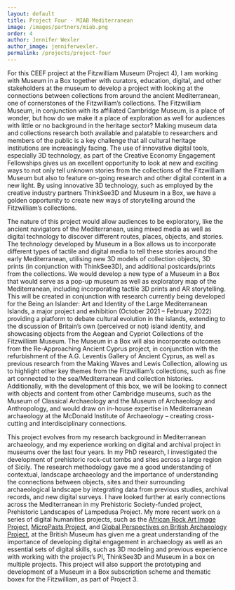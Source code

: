 ```yaml
---
layout: default
title: Project Four - MIAB Mediterranean
image: /images/partners/miab.png
order: 4
author: Jennifer Wexler
author_image: jenniferwexler.
permalink: /projects/project-four
---
```

For this CEEF project at the Fitzwilliam Museum (Project 4), I am working with Museum in a Box together with curators, education, digital, and other stakeholders at the museum to develop a project with looking at the connections between collections from around the ancient Mediterranean, one of cornerstones of the Fitzwilliam’s collections. The Fitzwilliam Museum, in conjunction with its affiliated Cambridge Museum, is a place of wonder, but how do we make it a place of exploration as well for audiences with little or no background in the heritage sector? Making museum data and collections research both available and palatable to researchers and members of the public is a key challenge that all cultural heritage institutions are increasingly facing. The use of innovative digital tools, especially 3D technology, as part of the Creative Economy Engagement Fellowships gives us an excellent opportunity to look at new and exciting ways to not only tell unknown stories from the collections of the Fitzwilliam Museum but also to feature on-going research and other digital content in a new light. By using innovative 3D technology, such as employed by the creative industry partners ThinkSee3D and Museum in a Box, we have a golden opportunity to create new ways of storytelling around the Fitzwilliam’s collections.

The nature of this project would allow audiences to be exploratory, like the ancient navigators of the
Mediterranean, using mixed media as well as digital technology to discover different routes, places, objects, and stories. The technology developed by Museum in a Box allows us to incorporate different types of tactile and digital media to tell these stories around the early Mediterranean, utilising new 3D models of collection objects, 3D prints (in conjunction with ThinkSee3D), and additional postcards/prints from the collections. We would develop a new type of a Museum in a Box that would serve as a pop-up museum as well as exploratory map of the Mediterranean, including incorporating tactile 3D prints and AR storytelling. This will be created in conjunction with research currently being developed for the Being an Islander: Art and Identity of the Large Mediterranean Islands, a major project and exhibition (October 2021 – February 2022) providing a platform to debate cultural evolution in the islands, extending to the discussion of Britain’s own (perceived or not) island identity, and showcasing objects from the Aegean and Cypriot Collections of the Fitzwilliam Museum. The Museum in a Box will also incorporate outcomes from the Re-Approaching Ancient Cyprus project, in conjunction with the refurbishment of the A.G. Leventis Gallery of Ancient Cyprus, as well as previous research from the Making Waves and Lewis Collection, allowing us to highlight other key themes from the Fitzwilliam’s collections, such as fine art connected to the sea/Mediterranean and collection histories. Additionally, with the development of this box, we will be looking to connect with objects and content from other Cambridge museums, such as the Museum of Classical Archaeology and the Museum of Archaeology and Anthropology, and would draw on in-house expertise in Mediterranean archaeology at the McDonald Institute of Archaeology – creating cross-cutting and interdisciplinary connections.

This project evolves from my research background in Mediterranean archaeology, and my experience working on digital and archival project in museums over the last four years. In my PhD research, I investigated the development of prehistoric rock-cut tombs and sites across a large region of Sicily. The research methodology gave me a good understanding of contextual, landscape archaeology and the importance of understanding the connections between objects, sites and their surrounding archaeological landscape by integrating data from previous studies, archival records, and new digital surveys. I have looked further at early connections across the Mediterranean in my Prehistoric Society-funded project, Prehistoric Landscapes of Lampedusa Project. My more recent work on a series of digital humanities projects, such as the [African Rock Art Image Project](https://africanrockart.britishmuseum.org/), [MicroPasts Project](https://micropasts.org), and [Global Perspectives on British Archaeology Project](https://global-britisharchaeology.org/), at the British Museum has given me a great understanding of the importance of developing digital engagement in archaeology as well as an essential sets of digital skills, such as 3D modeling and previous experience with working with the project’s PI, ThinkSee3D and Museum in a box on multiple projects. This project will also support the prototyping and development of a Museum in a Box subscription scheme and thematic boxex for the Fitzwilliam, as part of Project 3.
